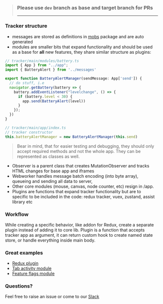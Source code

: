 > ### Please use `dev` branch as base and target branch for PRs
> ___

### Tracker structure

- messages are stored as definitions in [mobs](../mobs/messages) package and are auto generated
- modules are smaller bits that expand functionality and should be used as a base for **all** new features, 
they share similar structure as plugins:
```ts
// tracker/main/modules/battery.ts
import { App } from "../app";
import { BatteryAlert } from '../messages'

export function BatteryAlertManager(sendMessage: App['send']) {
  // do stuff, i.e
  navigator.getBattery(battery => {
    battery.addEventListener("levelchange", () => {
      if (battery.level < 30) {
        app.send(BatteryAlert(level))
      }
    });
  })
}

// tracker/main/app/index.ts
// tracker constructor
this.batteryAlertManager = new BatteryAlertManager(this.send)

```
> Bear in mind, that for easier testing and debugging, 
> they should only accept required methods and not the whole app. They can be represented as classes as well.

- Observer is a parent class that creates MutationObserver and tracks HTML changes for base app and iframes
- Webworker handles message batch encoding (into byte array), queueing and sending all data to server,
- Other core modules (mouse, canvas, node counter, etc) resign in /app.
- Plugins are functions that expand tracker functionality but are to specific to be included in the code: redux tracker, 
vuex, zustand, assist library etc

### Workflow 
While creating a specific behavior, like addon for Redux, create a separate plugin instead of adding it to core lib.
Plugin is a function that accepts tracker app as argument, it can return custom hook to create named state store, or handle everything inside main body.

### Great examples

- [Redux plugin](./tracker-redux)
- [Tab activity module](./tracker/src/main/modules/tabs.ts)
- [Feature flags module](./tracker/src/main/modules/featureFlags.ts)

### Questions?

Feel free to raise an issue or come to our [Slack](https://slack.openreplay.com)